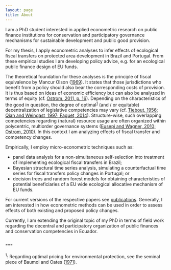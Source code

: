 ```yaml
---
layout: page
title: About
---
```


<p class="message">
  I am a PhD student interested in applied econometric research on public finance institutions for conservation and participatory governance mechanisms for sustainable development and public good provision.
</p>

For my thesis, I apply econometric analyses to infer effects of ecological fiscal transfers on protected area development in Brazil and Portugal. From these empirical studies I am developing policy advice, e.g. for an ecological public finance design of EU funds.

The theoretical foundation for these analyses is the principle of fiscal equivalence by Mancur Olson ([1969](http://www.jstor.org/stable/1823700)). It states that those jurisdictions who benefit from a policy should also bear the corresponding costs of provision. It is thus based on ideas of economic efficiency but can also be analyzed in terms of equity (cf. [Ostrom, 2011, p. 16](http://onlinelibrary.wiley.com/doi/10.1111/j.1541-0072.2010.00394.x/full)). Depending on the characteristics of the good in question, the degree of optimal<sup>[1](#myfootnote1)</sup> (and / or equitable) decentralization of legislative competencies may vary (cf. [Tiebout, 1956; ](http://www.jstor.org/stable/1826343)[Qian and Weingast, 1997; ](https://www.jstor.org/stable/2138464)[Faguet, 2014](http://www.sciencedirect.com/science/article/pii/S0305750X13000089)). Structure-wise, such overlapping competencies regarding (natural) resource usage are often organized within polycentric, multiorder governance systems ([Eusepi and Wagner, 2010; ](https://www.degruyter.com/abstract/j/rle.2010.6.3/rle.2010.6.3.1534/rle.2010.6.3.1534.xml)[Ostrom, 2010](http://www.jstor.org/stable/27871226)). In this context I am analyzing effects of fiscal transfer and competency changes.

Empirically, I employ micro-econometric techniques such as:
- panel data analysis for a non-simultaneous self-selection into treatment of implementing ecological fiscal transfers in Brazil;
- Bayesian structural time series analysis, simulating a counterfactual time series for fiscal transfers policy changes in Portugal; or
- decision trees and random forest models for obtaining characteristics of potential beneficiaries of a EU wide ecological allocative mechanism of EU funds.

For current versions of the respective papers see <a href="http://nils.droste.io/01_publications/">publications</a>. Generally, I am interested in how econometric methods can be used in order to assess effects of both existing and proposed policy changes.

<!---I hold a Bachelor's Degree in Political Science (Uni Bremen) and Master in Sustainability Economics (CarQl von Ossietzky University Oldenburg). For my PhD I am at the Martin-Luther University Halle-Wittenberg and the Helmholtz Centre for Environmental Research - UFZ (where I have conducted most of my research). Currently I am with the Faculty of Social Sciences (FLACSO) Ecuador.--->

Currently, I am extending the original topic of my PhD in terms of field work regarding the decentral and participatory organization of public finances and conservation competencies in Ecuador.

### ---
<a name="myfootnote1"><sup>1</sup></a>: Regarding optimal pricing for environmental protection, see the seminal piece of Baumol and Oates ([1971](http://www.jstor.org/stable/3439132)).
